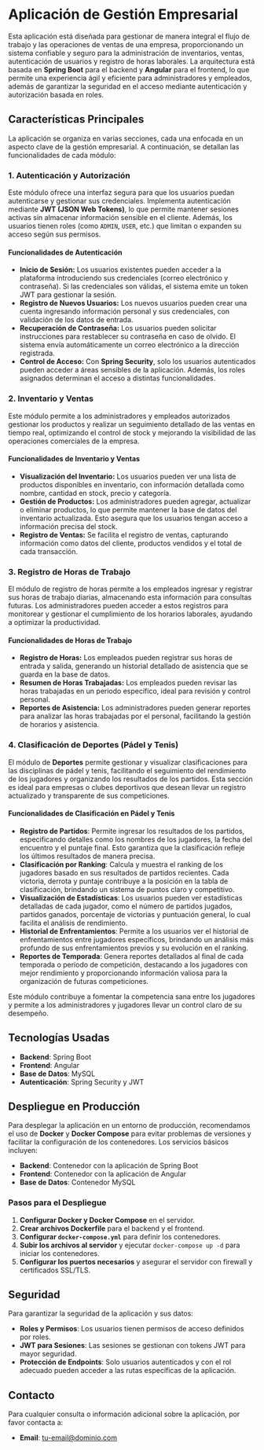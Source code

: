 # Aplicación de Gestión Empresarial

Esta aplicación está diseñada para gestionar de manera integral el flujo de trabajo y las operaciones de ventas de una empresa, proporcionando un sistema confiable y seguro para la administración de inventarios, ventas, autenticación de usuarios y registro de horas laborales. La arquitectura está basada en **Spring Boot** para el backend y **Angular** para el frontend, lo que permite una experiencia ágil y eficiente para administradores y empleados, además de garantizar la seguridad en el acceso mediante autenticación y autorización basada en roles.

## Características Principales

La aplicación se organiza en varias secciones, cada una enfocada en un aspecto clave de la gestión empresarial. A continuación, se detallan las funcionalidades de cada módulo:

### 1. Autenticación y Autorización

Este módulo ofrece una interfaz segura para que los usuarios puedan autenticarse y gestionar sus credenciales. Implementa autenticación mediante **JWT (JSON Web Tokens)**, lo que permite mantener sesiones activas sin almacenar información sensible en el cliente. Además, los usuarios tienen roles (como `ADMIN`, `USER`, etc.) que limitan o expanden su acceso según sus permisos.

#### Funcionalidades de Autenticación
- **Inicio de Sesión:** Los usuarios existentes pueden acceder a la plataforma introduciendo sus credenciales (correo electrónico y contraseña). Si las credenciales son válidas, el sistema emite un token JWT para gestionar la sesión.
- **Registro de Nuevos Usuarios:** Los nuevos usuarios pueden crear una cuenta ingresando información personal y sus credenciales, con validación de los datos de entrada.
- **Recuperación de Contraseña:** Los usuarios pueden solicitar instrucciones para restablecer su contraseña en caso de olvido. El sistema envía automáticamente un correo electrónico a la dirección registrada.
- **Control de Acceso:** Con **Spring Security**, solo los usuarios autenticados pueden acceder a áreas sensibles de la aplicación. Además, los roles asignados determinan el acceso a distintas funcionalidades.

### 2. Inventario y Ventas

Este módulo permite a los administradores y empleados autorizados gestionar los productos y realizar un seguimiento detallado de las ventas en tiempo real, optimizando el control de stock y mejorando la visibilidad de las operaciones comerciales de la empresa.

#### Funcionalidades de Inventario y Ventas
- **Visualización del Inventario:** Los usuarios pueden ver una lista de productos disponibles en inventario, con información detallada como nombre, cantidad en stock, precio y categoría.
- **Gestión de Productos:** Los administradores pueden agregar, actualizar o eliminar productos, lo que permite mantener la base de datos del inventario actualizada. Esto asegura que los usuarios tengan acceso a información precisa del stock.
- **Registro de Ventas:** Se facilita el registro de ventas, capturando información como datos del cliente, productos vendidos y el total de cada transacción.

### 3. Registro de Horas de Trabajo

El módulo de registro de horas permite a los empleados ingresar y registrar sus horas de trabajo diarias, almacenando esta información para consultas futuras. Los administradores pueden acceder a estos registros para monitorear y gestionar el cumplimiento de los horarios laborales, ayudando a optimizar la productividad.

#### Funcionalidades de Horas de Trabajo
- **Registro de Horas:** Los empleados pueden registrar sus horas de entrada y salida, generando un historial detallado de asistencia que se guarda en la base de datos.
- **Resumen de Horas Trabajadas:** Los empleados pueden revisar las horas trabajadas en un periodo específico, ideal para revisión y control personal.
- **Reportes de Asistencia:** Los administradores pueden generar reportes para analizar las horas trabajadas por el personal, facilitando la gestión de horarios y asistencia.

### 4. Clasificación de Deportes (Pádel y Tenis)

El módulo de **Deportes** permite gestionar y visualizar clasificaciones para las disciplinas de pádel y tenis, facilitando el seguimiento del rendimiento de los jugadores y organizando los resultados de los partidos. Esta sección es ideal para empresas o clubes deportivos que desean llevar un registro actualizado y transparente de sus competiciones.

#### Funcionalidades de Clasificación en Pádel y Tenis

- **Registro de Partidos**: Permite ingresar los resultados de los partidos, especificando detalles como los nombres de los jugadores, la fecha del encuentro y el puntaje final. Esto garantiza que la clasificación refleje los últimos resultados de manera precisa.
- **Clasificación por Ranking**: Calcula y muestra el ranking de los jugadores basado en sus resultados de partidos recientes. Cada victoria, derrota y puntaje contribuye a la posición en la tabla de clasificación, brindando un sistema de puntos claro y competitivo.
- **Visualización de Estadísticas**: Los usuarios pueden ver estadísticas detalladas de cada jugador, como el número de partidos jugados, partidos ganados, porcentaje de victorias y puntuación general, lo cual facilita el análisis de rendimiento.
- **Historial de Enfrentamientos**: Permite a los usuarios ver el historial de enfrentamientos entre jugadores específicos, brindando un análisis más profundo de sus enfrentamientos previos y su evolución en el ranking.
- **Reportes de Temporada**: Genera reportes detallados al final de cada temporada o período de competición, destacando a los jugadores con mejor rendimiento y proporcionando información valiosa para la organización de futuras competiciones.

Este módulo contribuye a fomentar la competencia sana entre los jugadores y permite a los administradores y jugadores llevar un control claro de su desempeño.


## Tecnologías Usadas

- **Backend**: Spring Boot
- **Frontend**: Angular
- **Base de Datos**: MySQL
- **Autenticación**: Spring Security y JWT

## Despliegue en Producción

Para desplegar la aplicación en un entorno de producción, recomendamos el uso de **Docker** y **Docker Compose** para evitar problemas de versiones y facilitar la configuración de los contenedores. Los servicios básicos incluyen:

- **Backend**: Contenedor con la aplicación de Spring Boot
- **Frontend**: Contenedor con la aplicación de Angular
- **Base de Datos**: Contenedor MySQL

### Pasos para el Despliegue

1. **Configurar Docker y Docker Compose** en el servidor.
2. **Crear archivos Dockerfile** para el backend y el frontend.
3. **Configurar `docker-compose.yml`** para definir los contenedores.
4. **Subir los archivos al servidor** y ejecutar `docker-compose up -d` para iniciar los contenedores.
5. **Configurar los puertos necesarios** y asegurar el servidor con firewall y certificados SSL/TLS.

## Seguridad

Para garantizar la seguridad de la aplicación y sus datos:

- **Roles y Permisos**: Los usuarios tienen permisos de acceso definidos por roles.
- **JWT para Sesiones**: Las sesiones se gestionan con tokens JWT para mayor seguridad.
- **Protección de Endpoints**: Solo usuarios autenticados y con el rol adecuado pueden acceder a las rutas específicas de la aplicación.

## Contacto

Para cualquier consulta o información adicional sobre la aplicación, por favor contacta a:

- **Email**: [tu-email@dominio.com](diegodecastro@usal.es)

